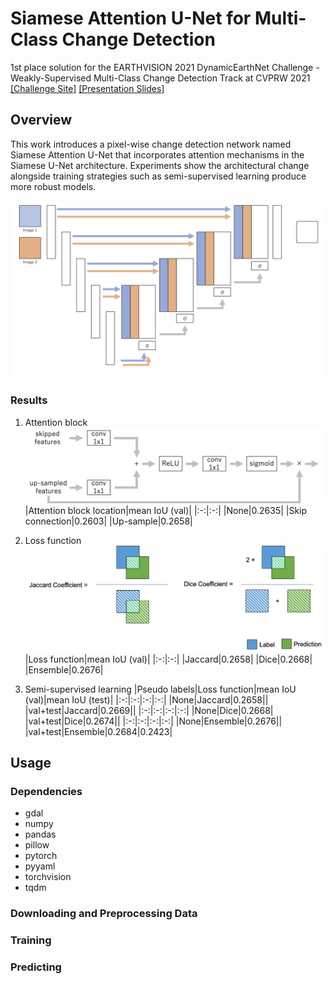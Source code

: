 # Siamese Attention U-Net for Multi-Class Change Detection
1st place solution for the EARTHVISION 2021 DynamicEarthNet Challenge - Weakly-Supervised Multi-Class Change Detection Track at CVPRW 2021  
[[Challenge Site]](https://competitions.codalab.org/competitions/30441) 
[[Presentation Slides]](./examples/earthvision2021_presentation.pdf) 

## Overview
This work introduces a pixel-wise change detection network named Siamese Attention U-Net that incorporates attention mechanisms in the Siamese U-Net architecture. Experiments show the architectural change alongside training strategies such as semi-supervised learning produce more robust models.  
  
![Siamese Attention U-Net](./examples/siamese_attention_unet.png)

### Results
1. Attention block
![Proposed Attention Block](./examples/attention_block_proposed.png)
|Attention block location|mean IoU (val)|
|:-:|:-:|
|None|0.2635|
|Skip connection|0.2603|
|Up-sample|0.2658|

2. Loss function
![Losses](./examples/losses.png)
|Loss function|mean IoU (val)|
|:-:|:-:|
|Jaccard|0.2658|
|Dice|0.2668|
|Ensemble|0.2676|

3. Semi-supervised learning
|Pseudo labels|Loss function|mean IoU (val)|mean IoU (test)|
|:-:|:-:|:-:|:-:|
|None|Jaccard|0.2658||
|val+test|Jaccard|0.2669||
|:-:|:-:|:-:|:-:|
|None|Dice|0.2668|
|val+test|Dice|0.2674||
|:-:|:-:|:-:|:-:|
|None|Ensemble|0.2676||
|val+test|Ensemble|0.2684|0.2423|


## Usage
### Dependencies
- gdal
- numpy
- pandas
- pillow
- pytorch
- pyyaml
- torchvision
- tqdm

### Downloading and Preprocessing Data

### Training

### Predicting


